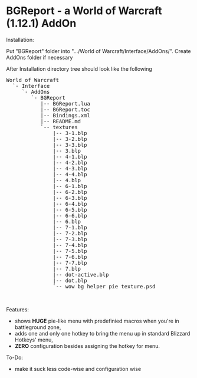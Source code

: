 BGReport - a World of Warcraft (1.12.1) AddOn
===================================================

Installation:

Put "BGReport" folder into ".../World of Warcraft/Interface/AddOns/".
Create AddOns folder if necessary

After Installation directory tree should look like the following

<pre>
World of Warcraft
  `- Interface
     `- AddOns
    	`- BGReport
           |-- BGReport.lua
           |-- BGReport.toc
           |-- Bindings.xml
           |-- README.md
           `-- textures
               |-- 3-1.blp
               |-- 3-2.blp
               |-- 3-3.blp
               |-- 3.blp
               |-- 4-1.blp
               |-- 4-2.blp
               |-- 4-3.blp
               |-- 4-4.blp
               |-- 4.blp
               |-- 6-1.blp
               |-- 6-2.blp
               |-- 6-3.blp
               |-- 6-4.blp
               |-- 6-5.blp
               |-- 6-6.blp
               |-- 6.blp
               |-- 7-1.blp
               |-- 7-2.blp
               |-- 7-3.blp
               |-- 7-4.blp
               |-- 7-5.blp
               |-- 7-6.blp
               |-- 7-7.blp
               |-- 7.blp
               |-- dot-active.blp
               |-- dot.blp
               `-- wow bg helper pie texture.psd


</pre>

Features:
- shows **HUGE** pie-like menu with predefinied macros when you're in battleground zone,
- adds one and only one hotkey to bring the menu up in standard Blizzard Hotkeys' menu,
- **ZERO** configuration besides assigning the hotkey for menu.

To-Do:
- make it suck less code-wise and configuration wise
